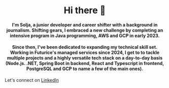<h1 align="center">Hi there 👋</h1>
<p><h4 align="center">I'm Solja, a junior developer and career shifter with a background in journalism. Shifting gears, I embraced a new challenge by completing an intensive program in Java programming, AWS and GCP in early 2023.</h4></p>

<p><h4 align="center">Since then, I've been dedicated to expanding my technical skill set. Working in Futurice's managed services since 2024, I get to to tackle multiple projects and a highly versatile tech stack on a day-to-day basis (Node.js. .NET, Spring Boot in backend, React and Typescript in frontend, PostgreSQL and GCP to name a few of the main ones).</h4></p>

Let's connect on [LinkedIn](https://www.linkedin.com/in/soljav/)
